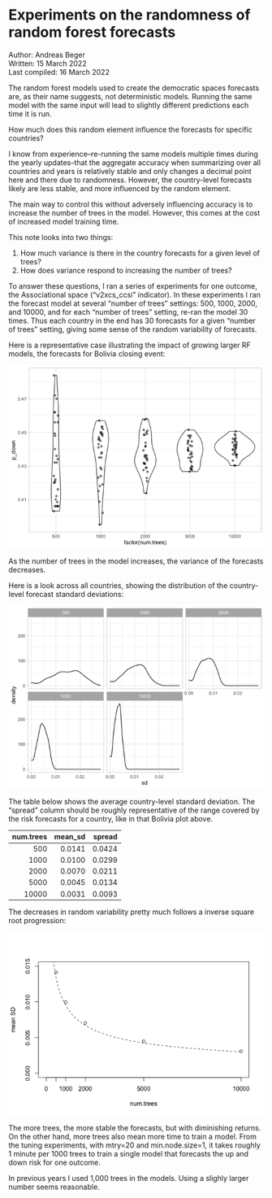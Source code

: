 Experiments on the randomness of random forest forecasts
================

Author: Andreas Beger  
Written: 15 March 2022  
Last compiled: 16 March 2022

The random forest models used to create the democratic spaces forecasts
are, as their name suggests, not deterministic models. Running the same
model with the same input will lead to slightly different predictions
each time it is run.

How much does this random element influence the forecasts for specific
countries?

I know from experience–re-running the same models multiple times during
the yearly updates–that the aggregate accuracy when summarizing over all
countries and years is relatively stable and only changes a decimal
point here and there due to randomness. However, the country-level
forecasts likely are less stable, and more influenced by the random
element.

The main way to control this without adversely influencing accuracy is
to increase the number of trees in the model. However, this comes at the
cost of increased model training time.

This note looks into two things:

1.  How much variance is there in the country forecasts for a given
    level of trees?
2.  How does variance respond to increasing the number of trees?

To answer these questions, I ran a series of experiments for one
outcome, the Associational space (“v2xcs_ccsi” indicator). In these
experiments I ran the forecast model at several “number of trees”
settings: 500, 1000, 2000, and 10000, and for each “number of trees”
setting, re-ran the model 30 times. Thus each country in the end has 30
forecasts for a given “number of trees” setting, giving some sense of
the random variability of forecasts.

Here is a representative case illustrating the impact of growing larger
RF models, the forecasts for Bolivia closing event:

![](rf-stability_files/figure-gfm/unnamed-chunk-3-1.png)<!-- -->

As the number of trees in the model increases, the variance of the
forecasts decreases.

Here is a look across all countries, showing the distribution of the
country-level forecast standard deviations:

![](rf-stability_files/figure-gfm/unnamed-chunk-4-1.png)<!-- -->

The table below shows the average country-level standard deviation. The
“spread” column should be roughly representative of the range covered by
the risk forecasts for a country, like in that Bolivia plot above.

| num.trees | mean_sd | spread |
|----------:|--------:|-------:|
|       500 |  0.0141 | 0.0424 |
|      1000 |  0.0100 | 0.0299 |
|      2000 |  0.0070 | 0.0211 |
|      5000 |  0.0045 | 0.0134 |
|     10000 |  0.0031 | 0.0093 |

The decreases in random variability pretty much follows a inverse square
root progression:

![](rf-stability_files/figure-gfm/unnamed-chunk-6-1.png)<!-- -->

The more trees, the more stable the forecasts, but with diminishing
returns. On the other hand, more trees also mean more time to train a
model. From the tuning experiments, with mtry=20 and min.node.size=1, it
takes roughly 1 minute per 1000 trees to train a single model that
forecasts the up and down risk for one outcome.

In previous years I used 1,000 trees in the models. Using a slighly
larger number seems reasonable.
